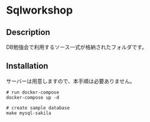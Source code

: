# Sqlworkshop
## Description
DB勉強会で利用するソース一式が格納されたフォルダです。

## Installation
サーバーは用意しますので、本手順は必要ありません。
```
# run docker-compose
docker-compose up -d

# create sample database
make mysql-sakila
```
